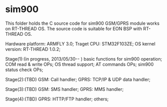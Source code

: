 sim900
======

This folder holds the C source code for sim900 GSM/GPRS module works on RT-THREAD OS.
The source code is suitable for EON BSP with RT-THREAD OS.

Hardware platform: ARMFLY 3.0;
Traget CPU: STM32F103ZE;
OS kernel version: RT-THREAD 1.0.2;


Stage(1):(in progress, 2013/05/30-- )
    basic functions for sim900 operation;
    COM read & write OPs;
    OS thread support;
    AT commands OPs;
    sim900 status check OPs;
    
Stage(2):(TBD)
    GSM: Call handler;
    GPRS: TCP/IP & UDP data handler;

Stage(3):(TBD)
    GSM: SMS handler;
    GPRS: MMS handler;
    
Stage(4):(TBD)
    GPRS: HTTP/FTP handler;
    others;

